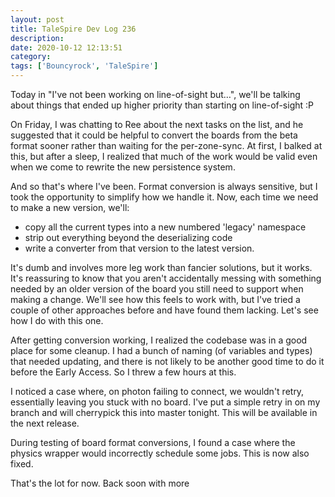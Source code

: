 ```yaml
---
layout: post
title: TaleSpire Dev Log 236
description:
date: 2020-10-12 12:13:51
category:
tags: ['Bouncyrock', 'TaleSpire']
---
```


Today in "I've not been working on line-of-sight but…", we'll be talking about things that ended up higher priority than starting on line-of-sight :P

On Friday, I was chatting to Ree about the next tasks on the list, and he suggested that it could be helpful to convert the boards from the beta format sooner rather than waiting for the per-zone-sync. At first, I balked at this, but after a sleep, I realized that much of the work would be valid even when we come to rewrite the new persistence system.

And so that's where I've been. Format conversion is always sensitive, but Ι took the opportunity to simplify how we handle it. Now, each time we need to make a new version, we'll:
- copy all the current types into a new numbered 'legacy' namespace
- strip out everything beyond the deserializing code
- write a converter from that version to the latest version.

It's dumb and involves more leg work than fancier solutions, but it works. It's reassuring to know that you aren't accidentally messing with something needed by an older version of the board you still need to support when making a change. We'll see how this feels to work with, but I've tried a couple of other approaches before and have found them lacking. Let's see how Ι do with this one.

After getting conversion working, I realized the codebase was in a good place for some cleanup. I had a bunch of naming (of variables and types) that needed updating, and there is not likely to be another good time to do it before the Early Access. So Ι threw a few hours at this.

I noticed a case where, on photon failing to connect, we wouldn't retry, essentially leaving you stuck with no board. I've put a simple retry in on my branch and will cherrypick this into master tonight. This will be available in the next release.

During testing of board format conversions, I found a case where the physics wrapper would incorrectly schedule some jobs. This is now also fixed.

That's the lot for now. Back soon with more

